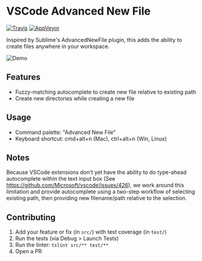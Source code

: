 # VSCode Advanced New File

[![Travis](https://travis-ci.org/patbenatar/vscode-advanced-new-file.svg?branch=master)](https://travis-ci.org/patbenatar/vscode-advanced-new-file)
[![AppVeyor](https://ci.appveyor.com/api/projects/status/jelxhuh2ssuckk0n/branch/master?svg=true)](https://ci.appveyor.com/project/patbenatar/vscode-advanced-new-file)

Inspired by Sublime's AdvancedNewFile plugin, this adds the ability to create
files anywhere in your workspace.

![Demo](https://media.giphy.com/media/l3vRfRJO7ZX6WNJQs/source.gif)

## Features

* Fuzzy-matching autocomplete to create new file relative to existing path
* Create new directories while creating a new file

## Usage

* Command palette: "Advanced New File"
* Keyboard shortcut: cmd+alt+n (Mac), ctrl+alt+n (Win, Linux)

## Notes

Because VSCode extensions don't yet have the ability to do type-ahead
autocomplete within the text input box (See
https://github.com/Microsoft/vscode/issues/426), we work around this limitation
and provide autocomplete using a two-step workflow of selecting existing path,
then providing new filename/path relative to the selection.

## Contributing

1. Add your feature or fix (in `src/`) with test coverage (in `test/`)
1. Run the tests (via Debug > Launch Tests)
1. Run the linter: `tslint src/** test/**`
1. Open a PR
